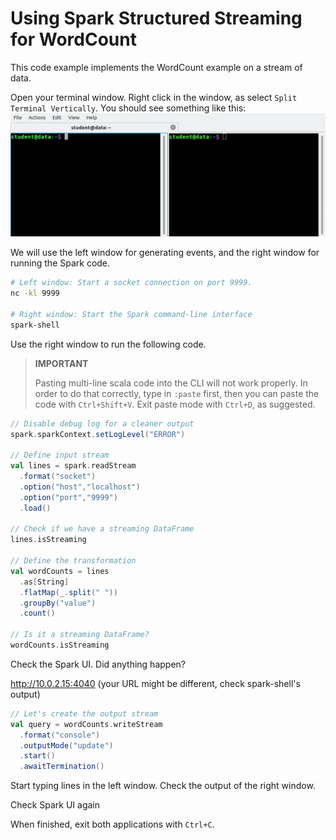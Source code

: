 # Using Spark Structured Streaming for WordCount

This code example implements the WordCount example on a stream of data.

Open your terminal window. Right click in the window, as select `Split Terminal Vertically`.
You should see something like this:
![Split Window](img/split.png)

We will use the left window for generating events, and the right window for running the Spark code.

```bash
# Left window: Start a socket connection on port 9999.
nc -kl 9999

# Right window: Start the Spark command-line interface
spark-shell
```

Use the right window to run the following code.
> **IMPORTANT** 
> 
> Pasting multi-line scala code into the CLI will not work properly. 
In order to do that correctly, type in `:paste` first, then you can paste the code
with `Ctrl+Shift+V`. Exit paste mode with `Ctrl+D`, as suggested.

```scala
// Disable debug log for a cleaner output
spark.sparkContext.setLogLevel("ERROR")

// Define input stream
val lines = spark.readStream
  .format("socket")
  .option("host","localhost")
  .option("port","9999")
  .load()
  
// Check if we have a streaming DataFrame
lines.isStreaming

// Define the transformation
val wordCounts = lines
  .as[String]
  .flatMap(_.split(" "))
  .groupBy("value")
  .count()
  
// Is it a streaming DataFrame?
wordCounts.isStreaming
```

Check the Spark UI. Did anything happen?

http://10.0.2.15:4040 (your URL might be different, check spark-shell's output)

```scala
// Let's create the output stream
val query = wordCounts.writeStream
  .format("console")
  .outputMode("update")
  .start()
  .awaitTermination()
```

Start typing lines in the left window. Check the output of the right window.

Check Spark UI again

When finished, exit both applications with `Ctrl+C`.
